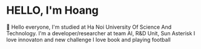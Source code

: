 # HELLO, I'm Hoang
👨 Hello everyone, I'm studied at Ha Noi University Of Science And Technology.
I'm a developer/researcher at team AI, R&D Unit, Sun Asterisk
I love innovaton and new challenge
I love book and playing football

